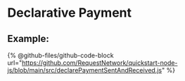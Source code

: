 # Declarative Payment

## Example:

{% @github-files/github-code-block url="https://github.com/RequestNetwork/quickstart-node-js/blob/main/src/declarePaymentSentAndReceived.js" %}
